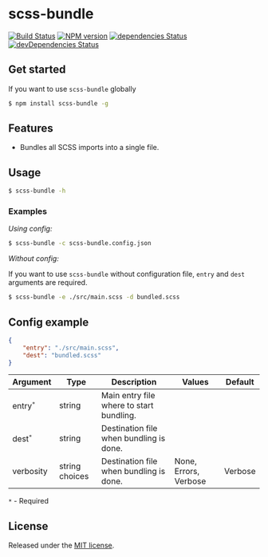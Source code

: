 scss-bundle
===========
[![Build Status](https://travis-ci.org/SimplrJS/scss-bundle.svg?branch=master)](https://travis-ci.org/SimplrJS/scss-bundle)
[![NPM version](http://img.shields.io/npm/v/scss-bundle.svg)](https://www.npmjs.com/package/scss-bundle) [![dependencies Status](https://david-dm.org/simplrjs/scss-bundle/status.svg)](https://david-dm.org/simplrjs/scss-bundle) [![devDependencies Status](https://david-dm.org/simplrjs/scss-bundle/dev-status.svg)](https://david-dm.org/simplrjs/scss-bundle?type=dev)

## Get started
If you want to use `scss-bundle` globally
```sh
$ npm install scss-bundle -g
```

## Features
- Bundles all SCSS imports into a single file.

## Usage
```sh
$ scss-bundle -h
```

### Examples
_Using config:_
```sh
$ scss-bundle -c scss-bundle.config.json
```
_Without config:_

If you want to use `scss-bundle` without configuration file, `entry` and `dest` arguments are required.
```sh
$ scss-bundle -e ./src/main.scss -d bundled.scss
```

## Config example
```json
{
    "entry": "./src/main.scss",
    "dest": "bundled.scss"
}
```

| Argument             | Type   | Description                                         | Values                | Default |
|----------------------|--------|-----------------------------------------------------|-----------------------|---------|
| entry<sup>`*`</sup>  | string | Main entry file where to start bundling.            | ` `                   | ` `     |
| dest<sup>`*`</sup>   | string | Destination file when bundling is done.             | ` `                   | ` `     |
| verbosity            | string choices | Destination file when bundling is done.     | None, Errors, Verbose | Verbose |

`*` - Required

## License
Released under the [MIT license](LICENSE).
